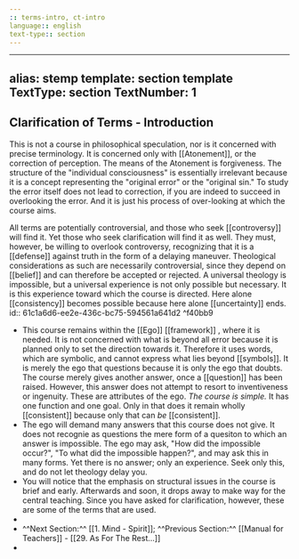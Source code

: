 ```yaml
---
:: terms-intro, ct-intro
language:: english
text-type:: section
---
```

---
alias: stemp
template: section template
TextType: section
TextNumber: 1
---
## Clarification of Terms - Introduction
This is not a course in philosophical speculation, nor is it concerned with precise terminology. It is concerned only with [[Atonement]], or the correction of perception. The means of the Atonement is forgiveness. The structure of the "individual consciousness" is essentially irrelevant because it is a concept representing the "original error" or the "original sin." To study the error itself does not lead to correction, if you are indeed to succeed in overlooking the error. And it is just his process of over-looking at which the course aims.

All terms are potentially controversial, and those who seek [[controversy]] will find it. Yet those who seek clarification will find it as well. They must, however, be willing to overlook controversy, recognizing that it is a [[defense]] against truth in the form of a delaying maneuver. Theological considerations as such are necessarily controversial, since they depend on [[belief]] and can therefore be accepted or rejected. A universal theology is impossible, but a universal experience is not only possible but necessary. It is this experience toward which the course is directed. Here alone [[consistency]] becomes possible because here alone [[uncertainty]] ends.
  id:: 61c1a6d6-ee2e-436c-bc75-594561a641d2 ^f40bb9
- This course remains within the [[Ego]] [[framework]] , where it is needed. It is not concerned with what is beyond all error because it is planned only to set the direction towards it. Therefore it uses words, which are symbolic, and cannot express what lies beyond [[symbols]]. It is merely the ego that questions because it is only the ego that doubts. The course merely gives another answer, once a [[question]] has been raised. However, this answer does not attempt to resort to inventiveness or ingenuity. These are attributes of the ego. _The course is simple._ It has one function and one goal. Only in that does it remain wholly [[consistent]] because only that can _be_ [[consistent]].
- The ego will demand many answers that this course does not give. It does not recognie as questions the mere form of a quesiton to which an answer is impossible. The ego may ask, "How did the impossible occur?", "To what did the impossible happen?", and may ask this in many forms. Yet there is no answer; only an experience. Seek only this, and do not let theology delay you.
- You will notice that the emphasis on structural issues in the course is brief and early. Afterwards and soon, it drops away to make way for the central teaching. Since you have asked for clarification, however, these are some of the terms that are used.
-
- ^^Next Section:^^ [[1. Mind - Spirit]]; ^^Previous Section:^^ [[Manual for Teachers]] - [[29. As For The Rest...]]
-